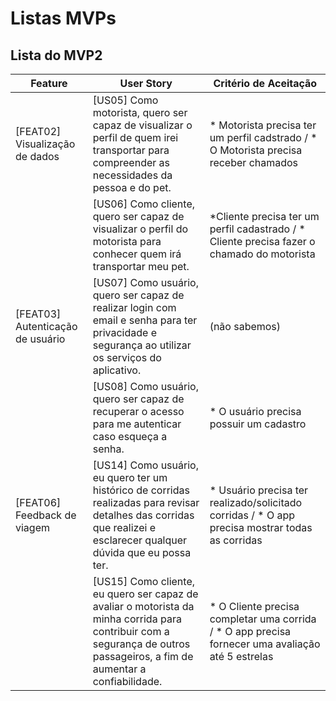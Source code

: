 # Listas MVPs

## Lista do MVP2

| Feature | User Story | Critério de Aceitação |
| ------- | ---------- | --------------------- |
|[FEAT02] Visualização de dados |[US05] Como motorista, quero ser capaz de visualizar o perfil de quem irei transportar para compreender as necessidades da pessoa e do pet. | * Motorista precisa ter um perfil cadstrado / * O Motorista precisa receber chamados |
|         | [US06] Como cliente, quero ser capaz de visualizar o perfil do motorista para conhecer quem irá transportar meu pet.| *Cliente precisa ter um perfil cadastrado / * Cliente precisa fazer o chamado do motorista |
| [FEAT03] Autenticação de usuário | [US07] Como usuário, quero ser capaz de realizar login com email e senha para ter privacidade e segurança ao utilizar os serviços do aplicativo. | (não sabemos) |
|        | [US08] Como usuário, quero ser capaz de recuperar o acesso para me autenticar caso esqueça a senha. | * O usuário precisa possuir um cadastro 
| [FEAT06] Feedback de viagem | [US14] Como usuário, eu quero ter um histórico de corridas realizadas para revisar detalhes das corridas que realizei e esclarecer qualquer dúvida que eu possa ter. | * Usuário precisa ter realizado/solicitado corridas / * O app precisa mostrar todas as corridas |
|        | [US15] Como cliente, eu quero ser capaz de avaliar o motorista da minha corrida para contribuir com a segurança de outros passageiros, a fim de aumentar a confiabilidade. | * O Cliente precisa completar uma corrida / * O app precisa fornecer uma avaliação até 5 estrelas |